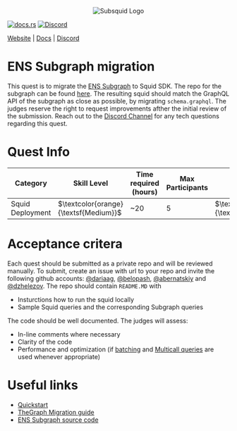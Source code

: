 <p align="center">
<picture>
    <source srcset="https://uploads-ssl.webflow.com/63b5a9958fccedcf67d716ac/64662df3a5a568fd99e3600c_Squid_Pose_1_White-transparent-slim%201.png" media="(prefers-color-scheme: dark)">
    <img src="https://uploads-ssl.webflow.com/63b5a9958fccedcf67d716ac/64662df3a5a568fd99e3600c_Squid_Pose_1_White-transparent-slim%201.png" alt="Subsquid Logo">
</picture>
</p>

[![docs.rs](https://docs.rs/leptos/badge.svg)](https://docs.subsquid.io/)
[![Discord](https://img.shields.io/discord/1031524867910148188?color=%237289DA&label=discord)](https://discord.gg/subsquid)

[Website](https://subsquid.io) | [Docs](https://docs.subsquid.io/) | [Discord](https://discord.gg/subsquid)

# ENS Subgraph migration 

This quest is to migrate the [ENS Subgraph](https://thegraph.com/hosted-service/subgraph/ensdomains/ens) to Squid SDK. The repo for the subgraph can be found [here](https://github.com/ensdomains/ens-subgraph). The resulting squid should match the GraphQL API of the subgraph as close as possible, by migrating `schema.graphql`. The judges reserve the right to request improvements afther the initial review of the submission. Reach out to the [Discord Channel]( https://discord.com/channels/857105545135390731/1155812879770058783) for any tech questions regarding this quest. 

# Quest Info

| Category         | Skill Level                          | Time required (hours) | Max Participants | Reward                             | Status |
| ---------------- | ------------------------------------ | --------------------- | ---------------- | ---------------------------------- | ------ |
| Squid Deployment | $\textcolor{orange}{\textsf{Medium}}$ | ~20                    | 5                | $\textcolor{red}{\textsf{3000tSQD}}$ | open   |

# Acceptance critera

Each quest should be submitted as a private repo and will be reviewed manually. To submit, create an issue with url to your repo and invite the following github accounts: [@dariaag](https://github.com/dariaag), [@belopash](https://github.com/belopash), [@abernatskiy](https://github.com/abernatskiy) and [@dzhelezov](https://github.com/dzhelezov). The repo should contain `README.MD` with

- Insturctions how to run the squid locally
- Sample Squid queries and the corresponding Subgraph queries

The code should be well documented. The judges will assess:

- In-line comments where necessary
- Clarity of the code
- Performance and optimization (if [batching](https://docs.subsquid.io/basics/batch-processing/)  and [Multicall queries](https://docs.subsquid.io/tutorials/bayc/step-four-optimizations/#using-multicall-for-aggregating-state-queries) are used whenever appropriate)

# Useful links

- [Quickstart](https://docs.subsquid.io/deploy-squid/quickstart/)
- [TheGraph Migration guide](https://docs.subsquid.io/migrate/migrate-subgraph/)
- [ENS Subgraph source code](https://docs.ens.domains/contract-api-reference/subgraphdata)
